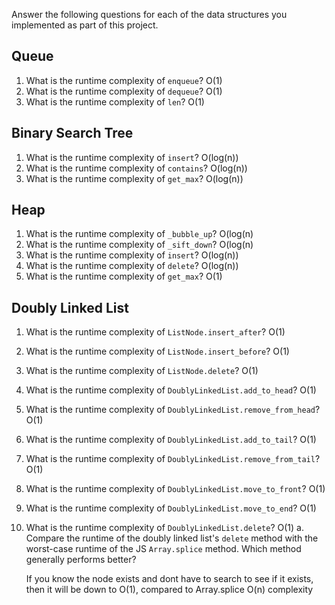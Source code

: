 Answer the following questions for each of the data structures you implemented as part of this project.

## Queue

1. What is the runtime complexity of `enqueue`?
O(1)
2. What is the runtime complexity of `dequeue`?
O(1)
3. What is the runtime complexity of `len`?
O(1)
## Binary Search Tree

1. What is the runtime complexity of `insert`? 
O(log(n))
2. What is the runtime complexity of `contains`?
O(log(n))
3. What is the runtime complexity of `get_max`? 
O(log(n))
## Heap

1. What is the runtime complexity of `_bubble_up`?
O(log(n)
2. What is the runtime complexity of `_sift_down`?
O(log(n)
3. What is the runtime complexity of `insert`?
O(log(n))
4. What is the runtime complexity of `delete`?
O(log(n))
5. What is the runtime complexity of `get_max`?
O(1)
## Doubly Linked List

1. What is the runtime complexity of `ListNode.insert_after`?
O(1)
2. What is the runtime complexity of `ListNode.insert_before`?
O(1)
3. What is the runtime complexity of `ListNode.delete`?
O(1)
4. What is the runtime complexity of `DoublyLinkedList.add_to_head`?
O(1)
5. What is the runtime complexity of `DoublyLinkedList.remove_from_head`?
O(1)
6. What is the runtime complexity of `DoublyLinkedList.add_to_tail`?
O(1)
7. What is the runtime complexity of `DoublyLinkedList.remove_from_tail`?
O(1)
8. What is the runtime complexity of `DoublyLinkedList.move_to_front`?
O(1)
9. What is the runtime complexity of `DoublyLinkedList.move_to_end`?
O(1)
10. What is the runtime complexity of `DoublyLinkedList.delete`?
O(1)
    a. Compare the runtime of the doubly linked list's `delete` method with the worst-case runtime of the JS `Array.splice` method. Which method generally performs better?

    If you know the node exists and dont have to search to see if it exists, then it will be down to O(1), compared to Array.splice O(n) complexity
